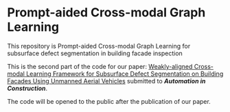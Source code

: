 # Prompt-aided Cross-modal Graph Learning
This repository is Prompt-aided Cross-modal Graph Learning for subsurface defect segmentation in building facade inspection

This is the second part of the code for our paper: 
[Weakly-aligned Cross-modal Learning Framework for Subsurface Defect Segmentation on Building Facades Using Unmanned Aerial Vehicles](https://papers.ssrn.com/sol3/papers.cfm?abstract_id=4845688) 
submitted to ***Automation in Construction***.

The code will be opened to the public after the publication of our paper.